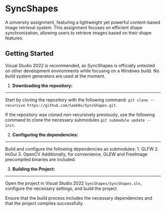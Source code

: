 # SyncShapes
A university assignment, featuring a lightweight yet powerful content-based image retrieval system. This assignment focuses on efficient shape synchronization, allowing users to retrieve images based on their shape features.

## Getting Started
Visual Studio 2022 is recommended, as SyncShapes is officially untested on other development environments while focusing on a Windows build. No build system generators are used at the moment.

1. **Downloading the repository:**
------------------------------

Start by cloning the repository with the following command: ```git clone --recursive https://github.com/Saeb0x/SyncShapes.git```.

If the repository was cloned non-recursively previously, use the following command to clone the necessary submodules ```git submodule update --init```.

2. **Configuring the dependencies:**
------------------------------
Build and configure the following dependencies as submodules:
    1. GLFW
    2. ImGui
    3. OpenCV
Additionally, for convenience, GLEW and FreeImage precompiled binaries are included.

3. **Building the Project:**
------------------------------
Open the project in Visual Studio 2022 ```SyncShapes/SyncShapes.sln```, configure the necessary settings, and build the project.

Ensure that the build process includes the necessary dependencies and that the project compiles successfully.
